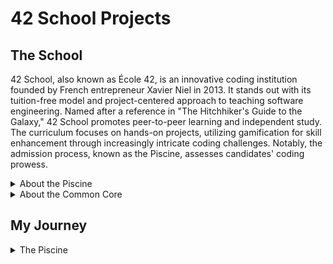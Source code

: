 # 42 School Projects

## The School
42 School, also known as École 42, is an innovative coding institution founded by French entrepreneur Xavier Niel in 2013. It stands out with its tuition-free model and project-centered approach to teaching software engineering. Named after a reference in "The Hitchhiker's Guide to the Galaxy," 42 School promotes peer-to-peer learning and independent study. The curriculum focuses on hands-on projects, utilizing gamification for skill enhancement through increasingly intricate coding challenges. Notably, the admission process, known as the Piscine, assesses candidates' coding prowess.

<details>
<summary>About the Piscine</summary>
The "piscine" is a unique and intense coding boot camp-style program offered by 42 School. The term "piscine" is French for "swimming pool," which metaphorically refers to diving into a challenging and immersive learning experience. During the piscine, participants, often prospective students of 42 School, are given a condensed period, typically a few weeks, to fully immerse themselves in coding and problem-solving tasks.

The piscine serves as an entry point and selection process for 42 School's full curriculum. It's designed to evaluate candidates' coding skills, determination, and ability to handle the rigorous and collaborative learning style that 42 School employs. The challenges presented during the piscine range in complexity, requiring participants to work on various coding projects and exercises.

Participating in the piscine is a way for candidates to showcase their coding abilities, learn about 42 School's unique learning environment, and earn a spot in the full program if they complete the challenges and demonstrate the required aptitude.
</details>

<details>
<summary> About the Common Core</summary>
At 42 School, the Common Core is a set of programming projects and challenges that serve as a common starting point for all students. It ensures that everyone develops a baseline proficiency in coding and problem-solving skills before moving on to more specialized areas of study. The Common Core is designed to help students familiarize themselves with the school's unique project-based learning model and to create a level playing field for diverse learners.

Completing the Common Core demonstrates a student's ability to grasp fundamental coding concepts and effectively collaborate with peers, which are essential skills for success in 42 School's self-directed learning environment. After completing the Common Core, students have the freedom to explore more advanced projects and topics based on their interests and goals within the school's broader curriculum.
</details>

## My Journey
<details>
  <summary>The Piscine</summary>
  ![Picine](https://github.com/inesalves44/42School/assets/105734074/cb55b3b5-c878-4b21-bc29-f08d6a29d313)
Project  | Grade
---------|------
Shell00   | 
Shell01     | | 
C00   | grep
C01   | mini
C02
C03
C04
C05
C06
C07

  This my REpository for the Piscine projects:
</details>
